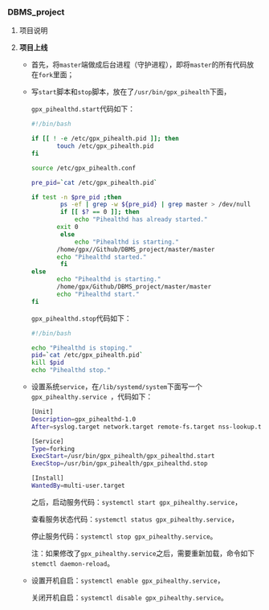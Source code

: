 ### DBMS_project

1. 项目说明

2. **项目上线**

   - 首先，将`master`端做成后台进程（守护进程），即将`master`的所有代码放在`fork`里面；

   - 写`start`脚本和`stop`脚本，放在了`/usr/bin/gpx_pihealth`下面，

     `gpx_pihealthd.start`代码如下：

     ```bash
     #!/bin/bash
     
     if [[ ! -e /etc/gpx_pihealth.pid ]]; then
            touch /etc/gpx_pihealth.pid
     fi       
     
     source /etc/gpx_pihealth.conf
     
     pre_pid=`cat /etc/gpx_pihealth.pid`
     
     if test -n $pre_pid ;then
             ps -ef | grep -w ${pre_pid} | grep master > /dev/null
             if [[ $? == 0 ]]; then
                 echo "Pihealthd has already started."
     	    exit 0
             else
                 echo "Pihealthd is starting."
     	    /home/gpx//Github/DBMS_project/master/master
     	    echo "Pihealthd started."
             fi
     else 
     	    echo "Pihealthd is starting."
     	    /home/gpx/Github/DBMS_project/master/master 
     	    echo "Pihealthd start."
     fi
     ```

     `gpx_pihealthd.stop`代码如下：

     ```bash
     #!/bin/bash
     
     echo "Pihealthd is stoping."
     pid=`cat /etc/gpx_pihealth.pid`
     kill $pid
     echo "Pihealthd stop."
     ```

   - 设置系统`service`，在`/lib/systemd/system`下面写一个`gpx_pihealthy.service `，代码如下：

     ```bash
     [Unit]
     Description=gpx_pihealthd-1.0
     After=syslog.target network.target remote-fs.target nss-lookup.target
     
     [Service]
     Type=forking
     ExecStart=/usr/bin/gpx_pihealth/gpx_pihealthd.start
     ExecStop=/usr/bin/gpx_pihealth/gpx_pihealthd.stop
     
     [Install]
     WantedBy=multi-user.target
     ```

     之后，启动服务代码：`systemctl start gpx_pihealthy.service`，

     ​	查看服务状态代码：`systemctl status gpx_pihealthy.service`，

     ​	停止服务代码：`systemctl stop gpx_pihealthy.service`。

     注：如果修改了`gpx_pihealthy.service`之后，需要重新加载，命令如下`stemctl daemon-reload`。

   - 设置开机自启：`systemctl enable gpx_pihealthy.service`，

     关闭开机自启：`systemctl disable gpx_pihealthy.service`。